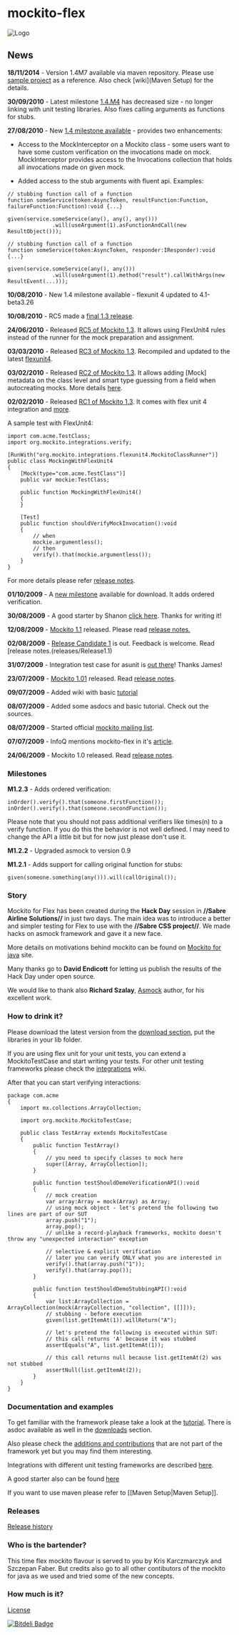 mockito-flex
============
![Logo](https://bitbucket.org/loomis/mockito-flex/wiki/logo.jpg)

## News
__18/11/2014__ - Version 1.4M7 available via maven repository. Please use [sample project](https://bitbucket.org/loomis/mockito-flex/downloads/mockito-flex-maven-sample.zip) as a reference. Also check [wiki](Maven Setup) for the details.

__30/09/2010__ - Latest milestone [1.4.M4](http://bitbucket.org/loomis/mockito-flex/downloads/mockito-1.4M4.zip) has decreased size - no longer linking with unit testing libraries. Also fixes calling arguments as functions for stubs.

__27/08/2010__ - New [1.4 milestone available](https://bitbucket.org/loomis/mockito-flex/downloads/mockito-1.4M3.zip) - provides two enhancements:

* Access to the MockInterceptor on a Mockito class - some users want to have some custom verification
on the invocations made on mock. MockInterceptor provides access to the Invocations collection that holds all invocations made on given mock. 

* Added access to the stub arguments with fluent api. Examples:

```as3
// stubbing function call of a function
function someService(token:AsyncToken, resultFunction:Function, failureFunction:Function):void {...}

given(service.someService(any(), any(), any()))
              .will(useArgument(1).asFunctionAndCall(new ResultObject()));

// stubbing function call of a function
function someService(token:AsyncToken, responder:IResponder):void {...}

given(service.someService(any(), any()))
              .will(useArgument(1).method("result").callWithArgs(new ResultEvent(...)));
```

__10/08/2010__ - New 1.4 milestone available - flexunit 4 updated to 4.1-beta3.26

__10/08/2010__ - RC5 made a [final 1.3 release](http://bitbucket.org/loomis/mockito-flex/downloads/mockito-1.3.zip).

__24/06/2010__ - Released [RC5 of Mockito 1.3](http://bitbucket.org/loomis/mockito-flex/downloads/mockito-1.3-RC5.zip). It allows using FlexUnit4 rules instead of the runner for the mock preparation and assignment.

__03/03/2010__ - Released [RC3 of Mockito 1.3](http://bitbucket.org/loomis/mockito-flex/downloads/mockito-1.3-RC3.zip). Recompiled and updated to the latest [flexunit4](http://www.digitalprimates.net/downloadit/FlexUnit4TurnkeyRC_1.0.zip).

__03/02/2010__ - Released [RC2 of Mockito 1.3](http://bitbucket.org/loomis/mockito-flex/downloads/mockito-1.3-RC2.zip). It allows adding [Mock] metadata on the class level and smart type guessing from a field when autocreating mocks. More details [here](releases/Release1.3).

__02/02/2010__ - Released [RC1 of Mockito 1.3](http://bitbucket.org/loomis/mockito-flex/downloads/mockito-1.3-RC1.zip). It comes with flex unit 4 integration and [more](releases/Release1.3).

A sample test with FlexUnit4:

```as3
import com.acme.TestClass;
import org.mockito.integrations.verify;

[RunWith("org.mockito.integrations.flexunit4.MockitoClassRunner")]
public class MockingWithFlexUnit4
{
    [Mock(type="com.acme.TestClass")]
    public var mockie:TestClass;

    public function MockingWithFlexUnit4()
    {
    }

    [Test]
    public function shouldVerifyMockInvocation():void
    {
        // when
        mockie.argumentless();
        // then
        verify().that(mockie.argumentless());
    }
}
```

For more details please refer [release notes](releases/Release1.3).

__01/10/2009__ - A [new milestone](http://bitbucket.org/loomis/mockito-flex/downloads/mockito-1.2-M1.2.3.zip) available for download. It adds ordered verification.

__30/08/2009__ - A good starter by Shanon [click here](http://www.compactcode.com/index.php/2009/08/unit-testing-flex-mocking/). Thanks for writing it!

__12/08/2009__ - [Mockito 1.1](http://bitbucket.org/loomis/mockito-flex/downloads/mockito-all-1.1-final.zip) released.  Please read [release notes.](releases/Release1.1)

__02/08/2009__ - [Release Candidate 1](http://bitbucket.org/loomis/mockito-flex/downloads/mockito-all-1.1-rc1.zip) is out.  Feedback is welcome. Read [release notes.(releases/Release1.1)

__31/07/2009__ - Integration test case for asunit is [out there](http://blog.hoardinghopes.com/index.php/2009/07/mockito-flex-meets-asunit/)! Thanks James!

__23/07/2009__ - [Mockito 1.01](http://bitbucket.org/loomis/mockito-flex/downloads/mockito-all-1.01.zip) released. Read [release notes](releases/Release1.01).

__09/07/2009__ - Added wiki with basic [tutorial](tutorials/Tutorial1.0)

__08/07/2009__ - Added some asdocs and basic tutorial. Check out the sources.

__08/07/2009__ - Started official [mockito mailing list](http://groups.google.com/group/mockito-flex).

__07/07/2009__ - InfoQ mentions mockito-flex in it's [article](http://www.infoq.com/news/2009/07/mockito-java-flex).

__24/06/2009__ - Mockito 1.0 released. Read [release notes](releases/Release1.0).

### Milestones

__M1.2.3__ - Adds ordered verification:

```as3
inOrder().verify().that(someone.firstFunction());
inOrder().verify().that(someone.secondFunction());
``` 

Please note that you should not pass additional verifiers like times(n) to a verify function. If you do this the behavior is not well defined. I may need to change the API a little bit but for now just please don't use it.

__M1.2.2__ - Upgraded asmock to version 0.9

__M1.2.1__ - Adds support for calling original function for stubs:

```as3
given(someone.something(any())).will(callOriginal());
```

### Story

Mockito for Flex has been created during the __Hack Day__ session in __//Sabre Airline Solutions//__ in just two days. The main idea was to introduce a better and simpler testing for Flex to use with the __//Sabre CSS project//__.
We made hacks on asmock framework and gave it a new face.

More details on motivations behind mockito can be found on [Mockito for java](http://code.google.com/p/mockito/) site.

Many thanks go to __David Endicott__ for letting us publish the results of the Hack Day under open source. 

We would like to thank also __Richard Szalay__, [Asmock](http://asmock.sourceforge.net/) author, for his excellent work.

### How to drink it?

Please download the latest version from the [download section](http://bitbucket.org/loomis/mockito-flex/downloads/), put the libraries in your lib folder.

If you are using flex unit for your unit tests, you can extend a MockitoTestCase and start writing your tests. For other unit testing frameworks please check the [integrations](tutorials/Integrations) wiki.

After that you can start verifying interactions:

```as3
package com.acme
{
    import mx.collections.ArrayCollection;
    
    import org.mockito.MockitoTestCase;

    public class TestArray extends MockitoTestCase
    {
        public function TestArray()
        {
            // you need to specify classes to mock here
            super([Array, ArrayCollection]);
        }
        
        public function testShouldDemoVerificationAPI():void
        {
            // mock creation
            var array:Array = mock(Array) as Array;
            // using mock object - let's pretend the following two lines are part of our SUT 
            array.push("1");
            array.pop();
            // unlike a record-playback frameworks, mockito doesn't throw any "unexpected interaction" exception
             
            // selective & explicit verification
            // later you can verify ONLY what you are interested in
            verify().that(array.push("1"));
            verify().that(array.pop());
        }
        
        public function testShouldDemoStubbingAPI():void
        {
            var list:ArrayCollection = ArrayCollection(mock(ArrayCollection, "collection", [[]]));
            // stubbing - before execution
            given(list.getItemAt(1)).willReturn("A");
            
            // let's pretend the following is executed within SUT:
            // this call returns 'A' because it was stubbed
            assertEquals("A", list.getItemAt(1));

            // this call returns null because list.getItemAt(2) was not stubbed
            assertNull(list.getItemAt(2));
        }
    }
}
```

### Documentation and examples

To get familiar with the framework please take a look at the [tutorial](tutorials/Tutorial1.0). There is asdoc available as well in the [downloads](http://bitbucket.org/loomis/mockito-flex/downloads/) section. 

Also please check the [additions and contributions](Additions) that are not part of the framework yet but you may find them interesting.

Integrations with different unit testing frameworks are described [here](tutorials/Integrations). 

A good starter also can be found [here](http://www.compactcode.com/index.php/2009/08/unit-testing-flex-mocking/)

If you want to use maven please refer to [[Maven Setup|Maven Setup]].
### Releases

[Release history](https://github.com/haysclark/mockito-flex/releases)

### Who is the bartender?

This time flex mockito flavour is served to you by Kris Karczmarczyk and Szczepan Faber. But credits also go to all other contibutors of the mockito for java as we used and tried some of the new concepts.

### How much is it?

[License](https://bitbucket.org/loomis/mockito-flex/wiki/License)


[![Bitdeli Badge](https://d2weczhvl823v0.cloudfront.net/haysclark/mockito-flex/trend.png)](https://bitdeli.com/free "Bitdeli Badge")

